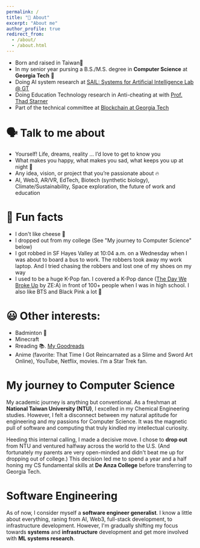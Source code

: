 ```yaml
---
permalink: /
title: "👋 About"
excerpt: "About me"
author_profile: true
redirect_from: 
  - /about/
  - /about.html
---
```


- Born and raised in Taiwan🧋
- In my senior year pursing a B.S./M.S. degree in **Computer Science** at **Georgia Tech** 🐝
- Doing AI system research at [SAIL: Systems for Artificial Intelligence Lab @ GT](https://faculty.cc.gatech.edu/~atumanov/index.html#researchgroup)
- Doing Education Technology research in Anti-cheating at with [Prof. Thad Starner](https://www.cc.gatech.edu/home/thad/)
- Part of the technical committee at [Blockchain at Georgia Tech](https://www.blockchain-gt.io/)

🗣 Talk to me about
======
- Yourself! Life, dreams, reality … I’d love to get to know you
- What makes you happy, what makes you sad, what keeps you up at night 🌙
- Any idea, vision, or project that you’re passionate about 🔥
- AI, Web3, AR/VR, EdTech, Biotech (synthetic biology), Climate/Sustainability, Space exploration, the future of work and education

🎉 Fun facts
======
- I don't like cheese 🧀
- I dropped out from my college (See "My journey to Computer Science" below)
- I got robbed in SF Hayes Valley at 10:04 a.m. on a Wednesday when I was about to board a bus to work. The robbers took away my work laptop. And I tried chasing the robbers and lost one of my shoes on my way 
- I used to be a huge K-Pop fan. I covered a K-Pop dance ([The Day We Broke Up](https://www.youtube.com/watch?v=1M1beIdYUl0&ab_channel=ZEA2011) by ZE:A) in front of 100+ people when I was in high school. I also like BTS and Black Pink a lot 🕺

😃 Other interests:
======
- Badminton 🏸 
- Minecraft 
- Rreading 📚. [My Goodreads](https://www.goodreads.com/user/show/149365806-ray-hung)
- Anime (favorite: That Time I Got Reincarnated as a Slime and Sword Art Online), YouTube, Netflix, movies. I’m a Star Trek fan.

My journey to Computer Science
======
My academic journey is anything but conventional. As a freshman at **National Taiwan University (NTU)**, I excelled in my Chemical Engineering studies. However, I felt a disconnect between my natural aptitude for engineering and my passions for Computer Science. It was the magnetic pull of software and computing that truly kindled my intellectual curiosity.

Heeding this internal calling, I made a decisive move. I chose to **drop out** from NTU and ventured halfway across the world to the U.S. (And fortunately my parents are very open-minded and didn't beat me up for dropping out of college.) This decision led me to spend a year and a half honing my CS fundamental skills at **De Anza College** before transferring to Georgia Tech. 


Software Engineering
=====
As of now, I consider myself a **software engineer generalist**. I know a little about everything, raning from AI, Web3, full-stack development, to infrastructure development. However, I'm gradually shifting my focus towards **systems** and **infrastructure** development and get more involved with **ML systems research**.